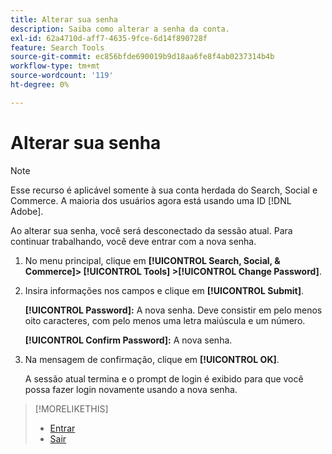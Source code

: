 ```yaml
---
title: Alterar sua senha
description: Saiba como alterar a senha da conta.
exl-id: 62a4710d-aff7-4635-9fce-6d14f890728f
feature: Search Tools
source-git-commit: ec856bfde690019b9d18aa6fe8f4ab0237314b4b
workflow-type: tm+mt
source-wordcount: '119'
ht-degree: 0%

---
```


# Alterar sua senha

>[!NOTE]
>
>Esse recurso é aplicável somente à sua conta herdada do Search, Social e Commerce. A maioria dos usuários agora está usando uma ID [!DNL Adobe].<!-- Replace this with a new topic with the new info. pointing to ?where? [Not the correct place!!! https://experienceleague.adobe.com/pt-br/docs/core-services/interface/experience-cloud#manage-your-user-profile] -->

Ao alterar sua senha, você será desconectado da sessão atual. Para continuar trabalhando, você deve entrar com a nova senha.

1. No menu principal, clique em **[!UICONTROL Search, Social, & Commerce]> [!UICONTROL Tools] >[!UICONTROL Change Password]**.

1. Insira informações nos campos e clique em **[!UICONTROL Submit]**.

   **[!UICONTROL Password]:** A nova senha. Deve consistir em pelo menos oito caracteres, com pelo menos uma letra maiúscula e um número.

   **[!UICONTROL Confirm Password]:** A nova senha.

1. Na mensagem de confirmação, clique em **[!UICONTROL OK]**.

   A sessão atual termina e o prompt de login é exibido para que você possa fazer login novamente usando a nova senha.

>[!MORELIKETHIS]
>
>* [Entrar](/help/search-social-commerce/getting-started/sign-in.md)
>* [Sair](/help/search-social-commerce/getting-started/sign-out.md)
